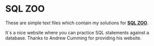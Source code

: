# SQL ZOO 

These are simple text files which contain
my solutions for **[SQL ZOO](https://sqlzoo.net/wiki/SQL_Tutorial)**.

It´s a nice website where you can practice SQL statements against a database.
Thanks to Andrew Cumming for providing his website. 

